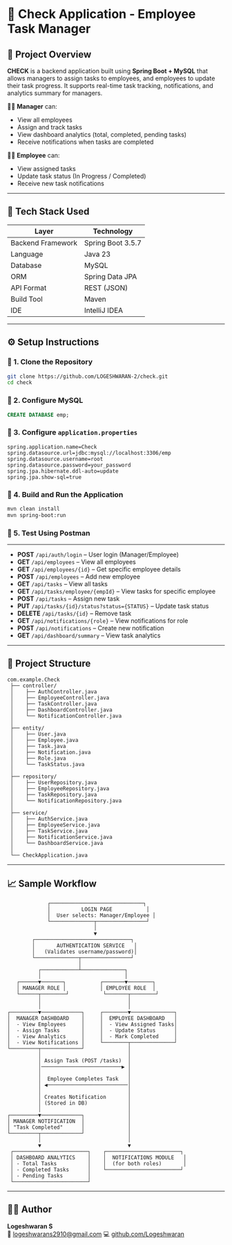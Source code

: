 # 🧾 Check Application - Employee Task Manager

## 🚀 Project Overview
**CHECK** is a backend application built using **Spring Boot + MySQL** that allows managers to assign tasks to employees, and employees to update their task progress. It supports real-time task tracking, notifications, and analytics summary for managers.

👨‍💼 **Manager** can:
- View all employees
- Assign and track tasks
- View dashboard analytics (total, completed, pending tasks)
- Receive notifications when tasks are completed

👷‍♂️ **Employee** can:
- View assigned tasks
- Update task status (In Progress / Completed)
- Receive new task notifications

---

## 🧱 Tech Stack Used
| Layer | Technology |
|--------|-------------|
| Backend Framework | Spring Boot 3.5.7 |
| Language | Java 23 |
| Database | MySQL |
| ORM | Spring Data JPA |
| API Format | REST (JSON) |
| Build Tool | Maven |
| IDE | IntelliJ IDEA  |

---

## ⚙️ Setup Instructions

### 🧩 1. Clone the Repository
```bash
git clone https://github.com/LOGESHWARAN-2/check.git
cd check
```

### 🧩 2. Configure MySQL
```sql
CREATE DATABASE emp;
```

### 🧩 3. Configure `application.properties`
```properties
spring.application.name=Check
spring.datasource.url=jdbc:mysql://localhost:3306/emp
spring.datasource.username=root
spring.datasource.password=your_password
spring.jpa.hibernate.ddl-auto=update
spring.jpa.show-sql=true
```

### 🧩 4. Build and Run the Application
```bash
mvn clean install
mvn spring-boot:run
```

### 🧩 5. Test Using Postman
---

- **POST** `/api/auth/login` – User login (Manager/Employee)
- **GET** `/api/employees` – View all employees
- **GET** `/api/employees/{id}` – Get specific employee details
- **POST** `/api/employees` – Add new employee
- **GET** `/api/tasks` – View all tasks
- **GET** `/api/tasks/employee/{empId}` – View tasks for specific employee
- **POST** `/api/tasks` – Assign new task
- **PUT** `/api/tasks/{id}/status?status={STATUS}` – Update task status
- **DELETE** `/api/tasks/{id}` – Remove task
- **GET** `/api/notifications/{role}` – View notifications for role
- **POST** `/api/notifications` – Create new notification
- **GET** `/api/dashboard/summary` – View task analytics

---

## 📂 Project Structure
```
com.example.Check
 ├── controller/
 │    ├── AuthController.java
 │    ├── EmployeeController.java
 │    ├── TaskController.java
 │    ├── DashboardController.java
 │    └── NotificationController.java
 │
 ├── entity/
 │    ├── User.java
 │    ├── Employee.java
 │    ├── Task.java
 │    ├── Notification.java
 │    ├── Role.java
 │    └── TaskStatus.java
 │
 ├── repository/
 │    ├── UserRepository.java
 │    ├── EmployeeRepository.java
 │    ├── TaskRepository.java
 │    └── NotificationRepository.java
 │
 ├── service/
 │    ├── AuthService.java
 │    ├── EmployeeService.java
 │    ├── TaskService.java
 │    ├── NotificationService.java
 │    └── DashboardService.java
 │
 └── CheckApplication.java
```

---

## 📈 Sample Workflow

```
             ┌──────────────────────────────┐
             │          LOGIN PAGE           │
             │  User selects: Manager/Employee │
             └──────────────┬────────────────┘
                            │
                            ▼
        ┌───────────────────────────────┐
        │       AUTHENTICATION SERVICE   │
        │   (Validates username/password)│
        └──────────────┬────────────────┘
                       │
          ┌────────────┴──────────────┐
          │                           │
   ┌──────▼───────┐           ┌───────▼────────┐
   │ MANAGER ROLE │           │ EMPLOYEE ROLE  │
   └──────┬────────┘           └───────┬────────┘
          │                            │
          │                            │
┌─────────▼─────────────┐     ┌────────▼──────────────┐
│  MANAGER DASHBOARD    │     │  EMPLOYEE DASHBOARD   │
│  - View Employees     │     │  - View Assigned Tasks│
│  - Assign Tasks       │     │  - Update Status      │
│  - View Analytics     │     │  - Mark Completed     │
│  - View Notifications │     └────────┬──────────────┘
└─────────┬─────────────┘              │
          │                            │
          │ Assign Task (POST /tasks)  │
          │──────────────────────────▶ │
          │                            │
          │  Employee Completes Task   │
          │ ◀──────────────────────────│
          │                            │
          │ Creates Notification       │
          │ (Stored in DB)             │
          │                            │
┌─────────▼─────────────┐              │
│ MANAGER NOTIFICATION  │              │
│ "Task Completed"      │              │
└─────────┬─────────────┘              │
          │                            │
          ▼                            ▼
 ┌────────────────────────┐    ┌────────────────────────┐
 │ DASHBOARD ANALYTICS    │    │  NOTIFICATIONS MODULE   │
 │ - Total Tasks          │    │  (for both roles)       │
 │ - Completed Tasks      │    └────────────────────────┘
 │ - Pending Tasks        │
 └────────────────────────┘
```


---

## 🧑‍💻 Author
**Logeshwaran S**  
📧 logeshwarans2910@gmail.com
💻 [github.com/Logeshwaran](https://github.com/LOGESHWARAN-2)
